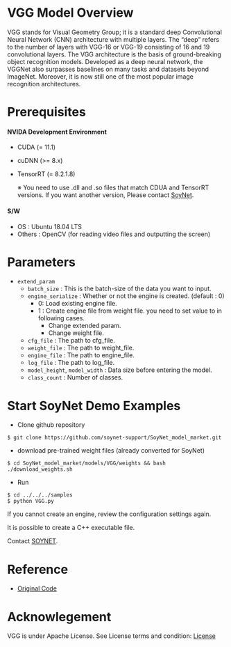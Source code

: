 # VGG Model Overview
VGG stands for Visual Geometry Group; it is a standard deep Convolutional Neural Network (CNN) architecture with multiple layers. The “deep” refers to the number of layers with VGG-16 or VGG-19 consisting of 16 and 19 convolutional layers.
The VGG architecture is the basis of ground-breaking object recognition models. Developed as a deep neural network, the VGGNet also surpasses baselines on many tasks and datasets beyond ImageNet. Moreover, it is now still one of the most popular image recognition architectures.

# Prerequisites

#### NVIDA Development Environment
 - CUDA (= 11.1)
 - cuDNN (>= 8.x)
 - TensorRT (= 8.2.1.8)
 
    ※ You need to use .dll and .so files that match CDUA and TensorRT versions. If you want another version, Please contact [SoyNet](https://soynet.io/en/).
#### S/W
 - OS : Ubuntu 18.04 LTS
 - Others : OpenCV (for reading video files and outputting the screen)


# Parameters
 - `extend_param`
      - `batch_size` : This is the batch-size of the data you want to input.
      - `engine_serialize` : Whether or not the engine is created. (default : 0)
         - 0: Load existing engine file.
         - 1 : Create engine file from weight file. you need to set value to in following cases.
            - Change extended param.
            - Change weight file.
      - `cfg_file` : The path to cfg_file.
      - `weight_file` : The path to weight_file.
      - `engine_file` : The path to engine_file.
      - `log_file` :  The path to log_file.
      - `model_height`, `model_width` : Data size before entering the model.
      - `class_count` : Number of classes.

# Start SoyNet Demo Examples

* Clone github repository

```
$ git clone https://github.com/soynet-support/SoyNet_model_market.git
```

* download pre-trained weight files (already converted for SoyNet)

```
$ cd SoyNet_model_market/models/VGG/weights && bash ./download_weights.sh
```

* Run
```
$ cd ../../../samples
$ python VGG.py 
```

If you cannot create an engine, review the configuration settings again.

It is possible to create a C++ executable file.

Contact [SOYNET](https://market.soymlops.com/#/contact-us).

# Reference
 - [Original Code](https://pytorch.org/hub/pytorch_vision_vgg/)


# Acknowlegement
VGG is under Apache License. 
See License terms and condition: [License](https://github.com/jcjohnson/pytorch-vgg/blob/master/LICENSE)

